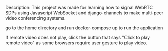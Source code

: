Description: This project was made for learning how to signal WebRTC SDPs using Javascript WebSocket and django-channels to make multi-peer video conferencing systems.

go to the home directory and run docker-compose up to run the application

If remote video does not play, click the button that says "Click to play remote video" as some browsers require user gesture to play video.
